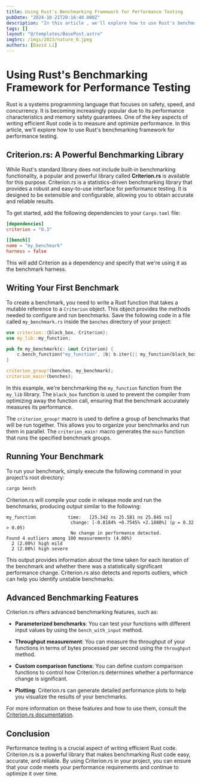 ```yaml
---
title: Using Rust's Benchmarking Framework for Performance Testing
pubDate: "2024-10-21T20:16:40.000Z"
description: "In this article , we'll explore how to use Rust's benchmarking framework for performance testing"
tags: []
layout: "@/templates/BasePost.astro"
imgSrc: /imgs/2023/nature_0.jpeg
authors: [David Li]
---
```

# Using Rust's Benchmarking Framework for Performance Testing

Rust is a systems programming language that focuses on safety, speed, and concurrency. It is becoming increasingly popular due to its performance characteristics and memory safety guarantees. One of the key aspects of writing efficient Rust code is to measure and optimize performance. In this article, we'll explore how to use Rust's benchmarking framework for performance testing.

## Criterion.rs: A Powerful Benchmarking Library

While Rust's standard library does not include built-in benchmarking functionality, a popular and powerful library called **Criterion.rs** is available for this purpose. Criterion.rs is a statistics-driven benchmarking library that provides a robust and easy-to-use interface for performance testing. It is designed to be extensible and configurable, allowing you to obtain accurate and reliable results.

To get started, add the following dependencies to your `Cargo.toml` file:

```toml
[dependencies]
criterion = "0.3"

[[bench]]
name = "my_benchmark"
harness = false
```

This will add Criterion as a dependency and specify that we're using it as the benchmark harness.

## Writing Your First Benchmark

To create a benchmark, you need to write a Rust function that takes a mutable reference to a `Criterion` object. This object provides the methods needed to configure and run benchmarks. Save the following code in a file called `my_benchmark.rs` inside the `benches` directory of your project:

```rust
use criterion::{black_box, Criterion};
use my_lib::my_function;

pub fn my_benchmark(c: &mut Criterion) {
    c.bench_function("my_function", |b| b.iter(|| my_function(black_box(42))));
}

criterion_group!(benches, my_benchmark);
criterion_main!(benches);
```

In this example, we're benchmarking the `my_function` function from the `my_lib` library. The `black_box` function is used to prevent the compiler from optimizing away the function call, ensuring that the benchmark accurately measures its performance.

The `criterion_group!` macro is used to define a group of benchmarks that will be run together. This allows you to organize your benchmarks and run them in parallel. The `criterion_main!` macro generates the `main` function that runs the specified benchmark groups.

## Running Your Benchmark

To run your benchmark, simply execute the following command in your project's root directory:

```sh
cargo bench
```

Criterion.rs will compile your code in release mode and run the benchmarks, producing output similar to the following:

```
my_function            time:   [25.342 ns 25.581 ns 25.845 ns]
                        change: [-0.8184% +0.7545% +2.1880%] (p = 0.32 > 0.05)
                        No change in performance detected.
Found 4 outliers among 100 measurements (4.00%)
  2 (2.00%) high mild
  2 (2.00%) high severe
```

This output provides information about the time taken for each iteration of the benchmark and whether there was a statistically significant performance change. Criterion.rs also detects and reports outliers, which can help you identify unstable benchmarks.

## Advanced Benchmarking Features

Criterion.rs offers advanced benchmarking features, such as:

- **Parameterized benchmarks**: You can test your functions with different input values by using the `bench_with_input` method.

- **Throughput measurement**: You can measure the throughput of your functions in terms of bytes processed per second using the `throughput` method.

- **Custom comparison functions**: You can define custom comparison functions to control how Criterion.rs determines whether a performance change is significant.

- **Plotting**: Criterion.rs can generate detailed performance plots to help you visualize the results of your benchmarks.

For more information on these features and how to use them, consult the [Criterion.rs documentation](https://docs.rs/criterion/0.3.5/criterion/).

## Conclusion

Performance testing is a crucial aspect of writing efficient Rust code. Criterion.rs is a powerful library that makes benchmarking Rust code easy, accurate, and reliable. By using Criterion.rs in your project, you can ensure that your code meets your performance requirements and continue to optimize it over time.
